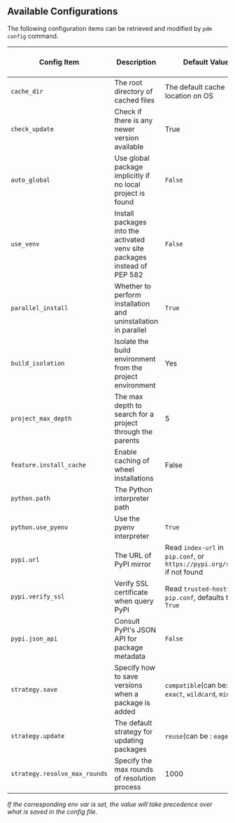 ## Available Configurations

The following configuration items can be retrieved and modified by `pdm config` command.

| Config Item                   | Description                                                               | Default Value                                                             | Available in Project | Env var                  |
| ----------------------------- | ------------------------------------------------------------------------- | ------------------------------------------------------------------------- | -------------------- | ------------------------ |
| `cache_dir`                   | The root directory of cached files                                        | The default cache location on OS                                          | No                   |                          |
| `check_update`                | Check if there is any newer version available                             | True                                                                      | No                   |                          |
| `auto_global`                 | Use global package implicitly if no local project is found                | `False`                                                                   | No                   | `PDM_AUTO_GLOBAL`        |
| `use_venv`                    | Install packages into the activated venv site packages instead of PEP 582 | `False`                                                                   | Yes                  | `PDM_USE_VENV`           |
| `parallel_install`            | Whether to perform installation and uninstallation in parallel            | `True`                                                                    | Yes                  | `PDM_PARALLEL_INSTALL`   |
| `build_isolation`             | Isolate the build environment from the project environment                | Yes                                                                       | True                 | `PDM_BUILD_ISOLATION`    |
| `project_max_depth`           | The max depth to search for a project through the parents                 | 5                                                                         | No                   | `PDM_PROJECT_MAX_DEPTH`  |
| `feature.install_cache`       | Enable caching of wheel installations                                     | False                                                                     | Yes                  |                          |
| `python.path`                 | The Python interpreter path                                               |                                                                           | Yes                  | `PDM_PYTHON`             |
| `python.use_pyenv`            | Use the pyenv interpreter                                                 | `True`                                                                    | Yes                  |                          |
| `pypi.url`                    | The URL of PyPI mirror                                                    | Read `index-url` in `pip.conf`, or `https://pypi.org/simple` if not found | Yes                  | `PDM_PYPI_URL`           |
| `pypi.verify_ssl`             | Verify SSL certificate when query PyPI                                    | Read `trusted-hosts` in `pip.conf`, defaults to `True`                    | Yes                  |                          |
| `pypi.json_api`               | Consult PyPI's JSON API for package metadata                              | `False`                                                                   | Yes                  | `PDM_PYPI_JSON_API`      |
| `strategy.save`               | Specify how to save versions when a package is added                      | `compatible`(can be: `exact`, `wildcard`, `minimum`)                      | Yes                  |                          |
| `strategy.update`             | The default strategy for updating packages                                | `reuse`(can be : `eager`)                                                 | Yes                  |                          |
| `strategy.resolve_max_rounds` | Specify the max rounds of resolution process                              | 1000                                                                      | Yes                  | `PDM_RESOLVE_MAX_ROUNDS` |

_If the corresponding env var is set, the value will take precedence over what is saved in the config file._
